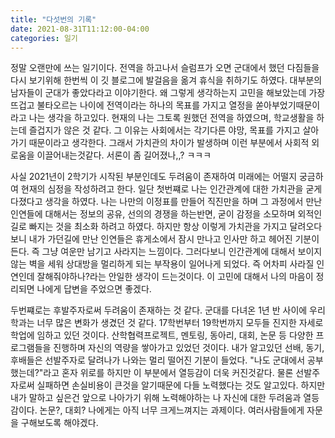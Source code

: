 ```yaml
---
title: "다섯번의 기록"
date: 2021-08-31T11:12:00-04:00
categories: 일기
---
```




정말 오랜만에 쓰는 일기이다. 전역을 하고나서 슬럼프가 오면 군대에서 했던 다짐들을 다시 보기위해 한번씩 이 깃 블로그에 발걸음을 옮겨 휴식을 취하기도 하였다.
대부분의 남자들이 군대가 좋았다라고 이야기한다. 왜 그렇게 생각하는지 고민을 해보았는데 가장 뜨겁고 불타오르는 나이에 전역이라는 하나의 목표를 가지고 열정을 쏟아부었기때문이라고 나는 생각을 하고있다.
현재의 나는 그토록 원했던 전역을 하였으며, 학교생활을 하는데 즐겁지가 않은 것 같다. 그 이유는 사회에서는 각기다른 야망, 목표를 가지고 살아가기 때문이라고 생각한다. 
그래서 가치관의 차이가 발생하며 이런 부분에서 사회적 외로움을 이끌어내는것같다.
서론이 좀 길어졌나,,? ㅋㅋㅋ



사실 2021년이 2학기가 시작된 부분인데도 두려움이 존재하여 미래에는 어떨지 궁금하여 현재의 심정을 작성하려고 한다.
일단 첫번쨰로 나는 인간관계에 대한 가치관을 굳게 다졌다고 생각을 하였다. 나는 나만의 이정표를 만들어 직진만을 하며 그 과정에서 만난 인연들에 대해서는 정보의 공유, 선의의 경쟁을 하는반면, 굳이 감정을 소모하며 외적인 길로 빠지는 것을 최소화 하려고 하였다.
하지만 항상 이렇게 가치관을 가지고 달려오다보니 내가 가던길에 만난 인연들은 휴게소에서 잠시 만나고 인사만 하고 헤어진 기분이 든다. 즉 그냥 여운만 남기고 사라지는 느낌이다.
그러다보니 인간관계에 대해서 보이지않는 벽을 세워 상대방을 멀리하게 되는 부작용이 일어나게 되었다. 즉 어차피 사라질 인연인데 잘해줘야하나?라는 안일한 생각이 드는것이다. 이 고민에 대해서 나의 마음이 정리되면 나에게 답변을 주었으면 좋겠다.


두번쨰로는 후발주자로써 두려움이 존재하는 것 같다.
군대를 다녀온 1년 반 사이에 우리학과는 너무 많은 변화가 생겼던 것 같다.
17학번부터 19학번까지 모두들 진지한 자세로 학업에 임하고 있던 것이다. 산학협력프로젝트, 멘토링, 동아리, 대회, 논문 등 다양한 프로그램들을 진행하며 자신의 역량을 쌓아가고 있었던 것이다.
내가 알고있던 선배, 동기, 후배들은 선발주자로 달려나가 나와는 멀리 떨어진 기분이 들었다. "나도 군대에서 공부했는데?"라고 혼자 위로를 하지만 이 부분에서 열등감이 더욱 커진것같다. 물론 선발주자로써 실패하면 손실비용이 큰것을 알기때문에 다들 노력했다는 것도 알고있다.
하지만 내가 말하고 싶은건 앞으로 나아가기 위해 노력해야하는 나 자신에 대한 두려움과 열등감이다. 논문?, 대회? 나에게는 아직 너무 크게느껴지는 과제이다.
여러사람들에게 자문을 구해보도록 해야겠다.

